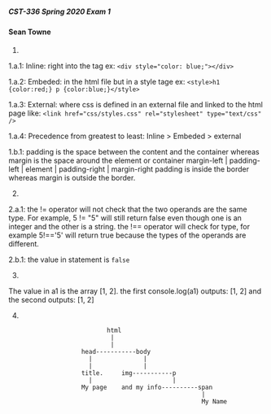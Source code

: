 ##### CST-336 Spring 2020 Exam 1
####  Sean Towne

1.
1.a.1: Inline: right into the tag ex: `<div style="color: blue;"></div>`

1.a.2: Embeded: in the html file but in a style tage ex: `<style>h1 {color:red;} p {color:blue;}</style>`

1.a.3: External: where css is defined in an external file and linked to the html page like: `<link href="css/styles.css" rel="stylesheet" type="text/css" />`

1.a.4: Precedence from greatest to least: Inline > Embeded > external

1.b.1: padding is the space between the content and the container
whereas margin is the space around the element or container 
margin-left | padding-left | element | padding-right | margin-right
padding is inside the border whereas margin is outside the border.

2.
 2.a.1: the != operator will not check that the two operands are the same type. For example,
 5 != "5" will still return false even though one is an integer and the other is a string.
 the !== operator will check for type, for example 5!=='5' will return true because the types
 of the operands are different.
 
 2.b.1: the value in statement is `false`
 
 3.
 The value in a1 is the array [1, 2].
 the first console.log(a1) outputs: [1, 2]
 and the second outputs: [1, 2]
 
 4.
 ```
                            html
                             |
                             |
                     head-----------body
                       |              |
                       |              |
                     title.     img-----------p
                       |                      |
                     My page    and my info----------span
                                                      |
                                                      My Name
 ```